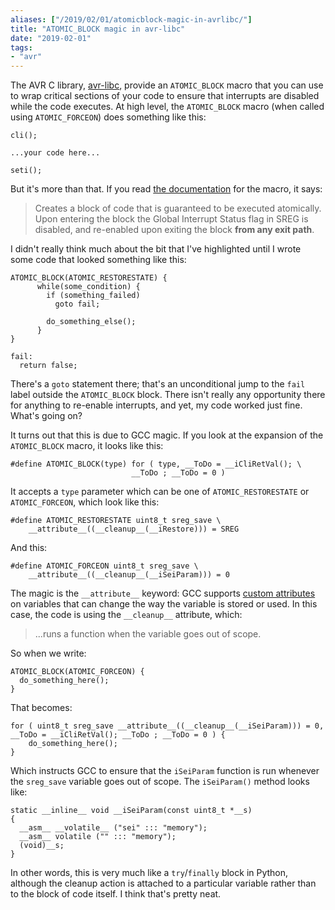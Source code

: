 ```yaml
---
aliases: ["/2019/02/01/atomicblock-magic-in-avrlibc/"]
title: "ATOMIC_BLOCK magic in avr-libc"
date: "2019-02-01"
tags:
- "avr"
---
```


The AVR C library, [avr-libc][], provide an `ATOMIC_BLOCK` macro that you can use to wrap critical sections of your code to ensure that interrupts are disabled while the code executes.  At high level, the `ATOMIC_BLOCK` macro (when called using `ATOMIC_FORCEON`) does something like this:

    cli();

    ...your code here...

    seti();

But it's more than that.  If you read [the documentation][] for the macro, it says:

> Creates a block of code that is guaranteed to be executed atomically. Upon entering the block the Global Interrupt Status flag in SREG is disabled, and re-enabled upon exiting the block **from any exit path**.

I didn't really think much about the bit that I've highlighted until I wrote some code that looked something like this:

    ATOMIC_BLOCK(ATOMIC_RESTORESTATE) {
          while(some_condition) {
            if (something_failed)
              goto fail;

            do_something_else();
          }
    }

    fail:
      return false;

There's a `goto` statement there; that's an unconditional jump to the `fail` label outside the `ATOMIC_BLOCK` block. There isn't really any opportunity there for anything to re-enable interrupts, and yet, my code worked just fine. What's going on?

It turns out that this is due to GCC magic.  If you look at the expansion of the `ATOMIC_BLOCK` macro, it looks like this:

    #define ATOMIC_BLOCK(type) for ( type, __ToDo = __iCliRetVal(); \
                               __ToDo ; __ToDo = 0 )

It accepts a `type` parameter which can be one of `ATOMIC_RESTORESTATE` or `ATOMIC_FORCEON`, which look like this:

    #define ATOMIC_RESTORESTATE uint8_t sreg_save \
        __attribute__((__cleanup__(__iRestore))) = SREG

And this:

    #define ATOMIC_FORCEON uint8_t sreg_save \
        __attribute__((__cleanup__(__iSeiParam))) = 0

The magic is the `__attribute__` keyword: GCC supports [custom attributes][] on variables that can change the way the variable is stored or used.  In this case, the code is using the `__cleanup__` attribute, which:

[custom attributes]: https://gcc.gnu.org/onlinedocs/gcc/Common-Variable-Attributes.html

> ...runs a function when the variable goes out of scope.

So when we write:

    ATOMIC_BLOCK(ATOMIC_FORCEON) {
      do_something_here();
    }

That becomes:

    for ( uint8_t sreg_save __attribute__((__cleanup__(__iSeiParam))) = 0, __ToDo = __iCliRetVal(); __ToDo ; __ToDo = 0 ) {
        do_something_here();
    }

Which instructs GCC to ensure that the `iSeiParam` function is run whenever the `sreg_save` variable goes out of scope.  The `iSeiParam()` method looks like:

    static __inline__ void __iSeiParam(const uint8_t *__s)
    {
      __asm__ __volatile__ ("sei" ::: "memory");
      __asm__ volatile ("" ::: "memory");
      (void)__s;
    }

In other words, this is very much like a `try`/`finally` block in Python, although the cleanup action is attached to a particular variable rather than to the block of code itself.  I think that's pretty neat.

[the documentation]: https://www.nongnu.org/avr-libc/user-manual/group__util__atomic.html#gaaaea265b31dabcfb3098bec7685c39e4

[avr-libc]: https://www.nongnu.org/avr-libc/

